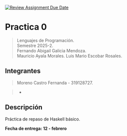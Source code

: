 [![Review Assignment Due Date](https://classroom.github.com/assets/deadline-readme-button-22041afd0340ce965d47ae6ef1cefeee28c7c493a6346c4f15d667ab976d596c.svg)](https://classroom.github.com/a/uUeGHGGC)

# Practica 0

> Lenguajes de Programación.  
> Semestre 2025-2.  
> Fernando Abigail Galicia Mendoza.  
> Mauricio Ayala Morales.
> Luis Mario Escobar Rosales.

## Integrantes

> Moreno Castro Fernanda - 319128727.

>  - 

## Descripción

Práctica de repaso de Haskell básico.

**Fecha de entrega: 12 - febrero**